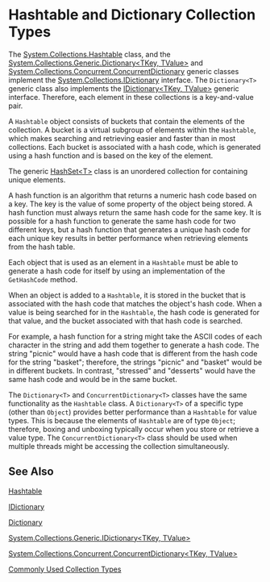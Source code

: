 # Hashtable and Dictionary Collection Types

The [System.Collections.Hashtable](https://docs.microsoft.com/en-us/dotnet/core/api/System.Collections.Hashtable.html) class, and the [System.Collections.Generic.Dictionary&lt;TKey, TValue&gt;](https://docs.microsoft.com/en-us/dotnet/core/api/System.Collections.Generic.Dictionary%602.html) and [System.Collections.Concurrent.ConcurrentDictionary<T>](https://docs.microsoft.com/en-us/dotnet/core/api/System.Collections.Concurrent.ConcurrentDictionary%602.html) generic classes implement the [System.Collections.IDictionary](https://docs.microsoft.com/en-us/dotnet/core/api/System.Collections.IDictionary.html) interface. The `Dictionary<T>` generic class also implements the [IDictionary&lt;TKey, TValue&gt;](https://docs.microsoft.com/en-us/dotnet/core/api/System.Collections.Generic.IDictionary%602.html) generic interface. Therefore, each element in these collections is a key-and-value pair.

A `Hashtable` object consists of buckets that contain the elements of the collection. A bucket is a virtual subgroup of elements within the `Hashtable`, which makes searching and retrieving easier and faster than in most collections. Each bucket is associated with a hash code, which is generated using a hash function and is based on the key of the element.

The generic [HashSet&lt;T&gt;](https://docs.microsoft.com/en-us/dotnet/core/api/System.Collections.Generic.HashSet%601.html) class is an unordered collection for containing unique elements. 

A hash function is an algorithm that returns a numeric hash code based on a key. The key is the value of some property of the object being stored. A hash function must always return the same hash code for the same key. It is possible for a hash function to generate the same hash code for two different keys, but a hash function that generates a unique hash code for each unique key results in better performance when retrieving elements from the hash table.

Each object that is used as an element in a `Hashtable` must be able to generate a hash code for itself by using an implementation of the `GetHashCode` method. 

When an object is added to a `Hashtable`, it is stored in the bucket that is associated with the hash code that matches the object's hash code. When a value is being searched for in the `Hashtable`, the hash code is generated for that value, and the bucket associated with that hash code is searched.

For example, a hash function for a string might take the ASCII codes of each character in the string and add them together to generate a hash code. The string "picnic" would have a hash code that is different from the hash code for the string "basket"; therefore, the strings "picnic" and "basket" would be in different buckets. In contrast, "stressed" and "desserts" would have the same hash code and would be in the same bucket.

The `Dictionary<T>` and `ConcurrentDictionary<T>` classes have the same functionality as the `Hashtable` class. A `Dictionary<T>` of a specific type (other than `Object`) provides better performance than a `Hashtable` for value types. This is because the elements of `Hashtable` are of type `Object`; therefore, boxing and unboxing typically occur when you store or retrieve a value type. The `ConcurrentDictionary<T>` class should be used when multiple threads might be accessing the collection simultaneously.

## See Also

[Hashtable](https://docs.microsoft.com/en-us/dotnet/core/api/System.Collections.Hashtable.html)

[IDictionary](https://docs.microsoft.com/en-us/dotnet/core/api/System.Collections.IDictionary.html)

[Dictionary](https://docs.microsoft.com/en-us/dotnet/core/api/System.Collections.Generic.Dictionary%602.html)

[System.Collections.Generic.IDictionary&lt;TKey, TValue&gt;](https://docs.microsoft.com/en-us/dotnet/core/api/System.Collections.Generic.IDictionary%602.html)

[System.Collections.Concurrent.ConcurrentDictionary&lt;TKey, TValue&gt;](https://docs.microsoft.com/en-us/dotnet/core/api/System.Collections.Concurrent.ConcurrentDictionary%602.html)

[Commonly Used Collection Types](commonly-used-collection-types.md)

